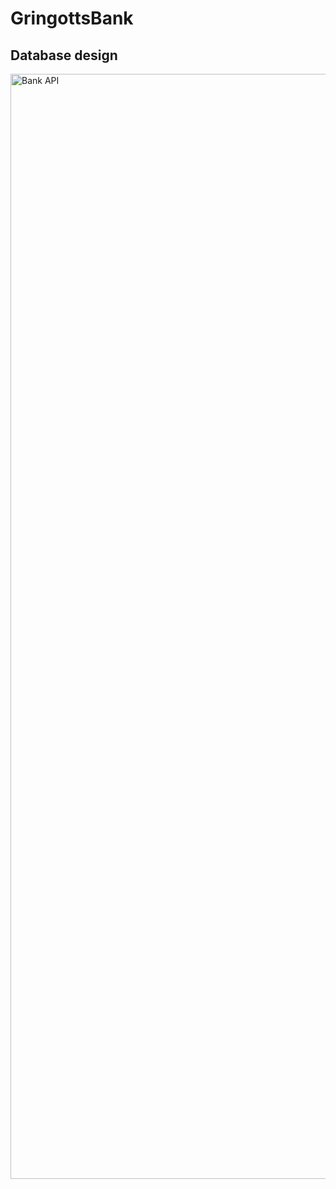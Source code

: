 # GringottsBank
## Database design
<img width="1768" alt="Bank API" src="https://user-images.githubusercontent.com/31583515/154401038-920feabc-7c13-4bc2-a20e-7f13351faac6.png">
